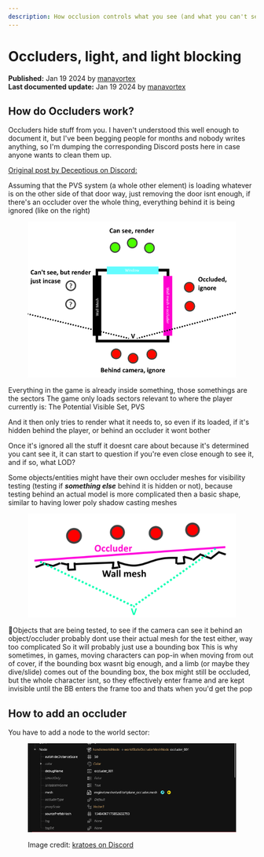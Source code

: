 ```yaml
---
description: How occlusion controls what you see (and what you can't see)
---
```


# Occluders, light, and light blocking

**Published:** Jan 19 2024 by [manavortex](https://app.gitbook.com/u/NfZBoxGegfUqB33J9HXuCs6PVaC3 "mention")\
**Last documented update:** Jan 19 2024 by [manavortex](https://app.gitbook.com/u/NfZBoxGegfUqB33J9HXuCs6PVaC3 "mention")

## How do Occluders work?

Occluders hide stuff from you. I haven't understood this well enough to document it, but I've been begging people for months and nobody writes anything, so I'm dumping the corresponding Discord posts here in case anyone wants to clean them up.

[Original post by Deceptious on Discord:](https://discord.com/channels/717692382849663036/814064062815141909/1190434951074680842)

Assuming that the PVS system (a whole other element) is loading whatever is on the other side of that door way, just removing the door isnt enough, if there's an occluder over the whole thing, everything behind it is being ignored (like on the right)

<figure><img src="../../.gitbook/assets/image (187).png" alt=""><figcaption></figcaption></figure>

Everything in the game is already inside something, those somethings are the sectors The game only loads sectors relevant to where the player currently is: The Potential Visible Set, PVS

And it then only tries to render what it needs to, so even if its loaded, if it's hidden behind the player, or behind an occluder it wont bother

Once it's ignored all the stuff it doesnt care about because it's determined you cant see it, it can start to question if you're even close enough to see it, and if so, what LOD?

Some objects/entities might have their own occluder meshes for visibility testing (testing if _**something else**_ behind it is hidden or not), because testing behind an actual model is more complicated then a basic shape, similar to having lower poly shadow casting meshes

<figure><img src="../../.gitbook/assets/image (188).png" alt=""><figcaption></figcaption></figure>

Objects that are being tested, to see if the camera can see it behind an object/occluder probably dont use their actual mesh for the test either, way too complicated So it will probably just use a bounding box This is why sometimes, in games, moving characters can pop-in when moving from out of cover, if the bounding box wasnt big enough, and a limb (or maybe they dive/slide) comes out of the bounding box, the box might still be occluded, but the whole character isnt, so they effectively enter frame and are kept invisible until the BB enters the frame too and thats when you'd get the pop



## How to add an occluder

You have to add a node to the world sector:&#x20;

<figure><img src="../../.gitbook/assets/image (189).png" alt=""><figcaption><p>Image credit: <a href="https://discord.com/channels/717692382849663036/814064062815141909/1197983307292491876">kratoes on Discord</a></p></figcaption></figure>
